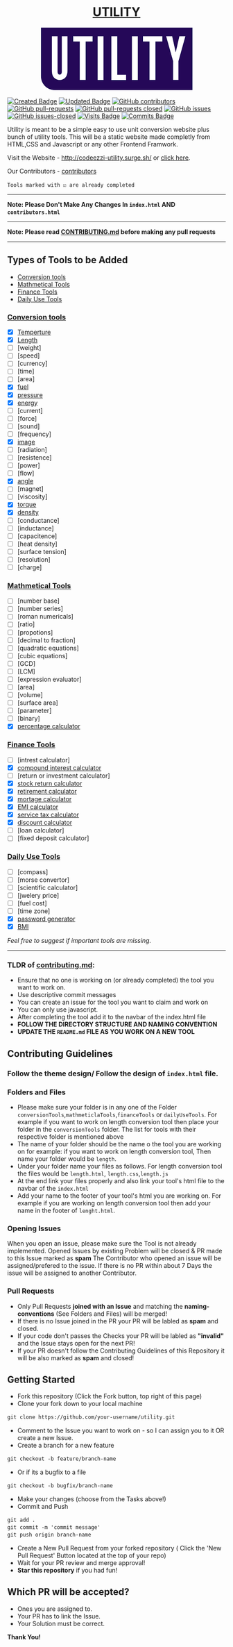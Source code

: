 <h1 align="center"> <a href="codeezzi-utility.surge.sh"> UTILITY </a></h1>

<p align="center">
  <img src="assets/img/utility-1.png" />
</p>

[![Created Badge](https://badges.pufler.dev/created/codeezzi/utility)](https://badges.pufler.dev) [![Updated Badge](https://badges.pufler.dev/updated/codeezzi/utility)](https://badges.pufler.dev) [![GitHub contributors](https://img.shields.io/github/contributors/codeezzi/utility.svg)](https://GitHub.com/codeezzi/utility/contributors/) [![GitHub pull-requests](https://img.shields.io/github/issues-pr/codeezzi/utility.svg)](https://GitHub.com/codeezzi/utility/pull/) [![GitHub pull-requests closed](https://img.shields.io/github/issues-pr-closed/codeezzi/utility.svg)](https://github.com/codeezzi/utility/pulls?q=is%3Apr+is%3Aclosed) [![GitHub issues](https://img.shields.io/github/issues/codeezzi/utility.svg)](https://GitHub.com/codeezzi/utility/issues/) [![GitHub issues-closed](https://img.shields.io/github/issues-closed/codeezzi/utility.svg)](https://GitHub.com/codeezzi/utility/issues?q=is%3Aissue+is%3Aclosed) [![Visits Badge](https://badges.pufler.dev/visits/codeezzi/utility)](https://badges.pufler.dev) [![Commits Badge](https://badges.pufler.dev/commits/monthly/shubham2704)](https://badges.pufler.dev)

Utility is meant to be a simple easy to use unit conversion website plus bunch of utility tools. This will be a static website made completly from HTML,CSS and Javascript or any other Frontend Framwork. 

Visit the Website - http://codeezzi-utility.surge.sh/  or [click here](http://codeezzi-utility.surge.sh/).

Our Contributors - [contributors](http://codeezzi-utility.surge.sh/contributors.html)
 
`Tools marked with ☑ are already completed`

---

**Note: Please Don't Make Any Changes In `index.html` AND `contributors.html`**

---

**Note: Please read [CONTRIBUTING.md](CONTRIBUTING.md) before making any pull requests**

---

## Types of Tools to be Added

- [Conversion tools](#Conversion-tools)
- [Mathmetical Tools](#Mathmetical-Tools)
- [Finance Tools](#Finance-Tools)
- [Daily Use Tools](#Daily-Use-Tools)


### [Conversion tools](conversionTools)
- [x] [Temperture](conversionTools/temperture/temperture.html)
- [x] [Length](conversionTools/length)
- [ ] [weight]
- [ ] [speed]
- [ ] [currency]
- [ ] [time]
- [ ] [area]
- [x] [fuel](conversionTools/fuelEfficiency/fuel.html)
- [x] [pressure](conversionTools/pressure)
- [x] [energy](conversionTools/Energy/energy.html)
- [ ] [current]
- [ ] [force]
- [ ] [sound]
- [ ] [frequency]
- [x] [image](conversionTools/image)
- [ ] [radiation]
- [ ] [resistence]
- [ ] [power]
- [ ] [flow]
- [x] [angle](conversionTools/Angle_Conversion)
- [ ] [magnet]
- [ ] [viscosity]
- [x] [torque](conversionTools/Torque/torque.html)
- [x] [density](conversionTools/density)
- [ ] [conductance]
- [ ] [inductance]
- [ ] [capacitence]
- [ ] [heat density]
- [ ] [surface tension]
- [ ] [resolution]
- [ ] [charge]

### [Mathmetical Tools](mathmeticalTools)
- [ ] [number base]
- [ ] [number series]
- [ ] [roman numericals]
- [ ] [ratio]
- [ ] [propotions]
- [ ] [decimal to fraction]
- [ ] [quadratic equations]
- [ ] [cubic equations]
- [ ] [GCD]
- [ ] [LCM]
- [ ] [expression evaluator]
- [ ] [area]
- [ ] [volume]
- [ ] [surface area]
- [ ] [parameter]
- [ ] [binary]
- [x] [percentage calculator](mathematicalTools/percentageCalculator/percentageCalculator.html)

### [Finance Tools](financeTools)
- [ ] [intrest calculator]
- [x] [compound interest calculator](financeTools/compound-interest-calculator)
- [ ] [return or investment calculator]
- [x] [stock return calculator](financeTools/stock-return-calculator)
- [x] [retirement calculator](financeTools/retirementcalaculator/index.html)
- [x] [mortage calculator](financeTools/mortgageCalculator)
- [x] [EMI calculator](financeTools/emiCalculator)
- [x] [service tax calculator](financeTools/service-txt-calculator)
- [x] [discount calculator](financeTools/discountcalculator)
- [ ] [loan calculator]
- [ ] [fixed deposit calculator]

### [Daily Use Tools](dailyUseTools)
- [ ] [compass]
- [ ] [morse convertor]
- [ ] [scientific calculator]
- [ ] [jwelery price]
- [ ] [fuel cost]
- [ ] [time zone]
- [x] [password generator](dailyUseTools/passwordGenerator/passwordGenerator.html)
- [x] [BMI](dailyUseTools/bmicalculator/bmi-calculator.html)

*Feel free to suggest if important tools are missing.*

---


### TLDR of [contributing.md](CONTRIBUTING.md):

- Ensure that no one is working on (or already completed) the tool you want to work on.
- Use descriptive commit messages
- You can create an issue for the tool you want to claim and work on
- You can only use javascript.
- After completing the tool add it to the navbar of the index.html file
- **FOLLOW THE DIRECTORY STRUCTURE AND NAMING CONVENTION**
- **UPDATE THE `README.md` FILE AS YOU WORK ON A NEW TOOL**


## Contributing Guidelines

### Follow the theme design/ Follow the design of `index.html` file.

### Folders and Files
- Please make sure your folder is in any one of the Folder `conversionTools`,`mathmeticlaTools`,`financeTools` or `dailyUseTools`. For example if you want to work on length conversion tool then place your folder in the `conversionTools` folder. The list for tools with their respective folder is mentioned above
- The name of your folder should be the name o the tool you are working on for example: if you want to work on length conversion tool, Then name your folder would be `length`.
- Under your folder name your files as follows. For length conversion tool the files would be `length.html`, `length.css`,`length.js`
- At the end link your files properly and also link your tool's
html file to the navbar of the `index.html`
- Add your name to the footer of your tool's html you are working on. For example if you are working on length conversion tool then
add your name in the footer of `lenght.html`.

### Opening Issues
When you open an issue, please make sure the Tool is not already implemented.
Opened Issues by existing Problem will be closed & PR made to this Issue marked as **spam**
The Contributor who opened an issue will be assigned/prefered to the issue. If there is no PR within about 7 Days the issue will be assigned to another Contributor.

### Pull Requests
- Only Pull Requests **joined with an Issue** and matching the **naming-conventions** (See Folders and Files) will be merged!
- If there is no Issue joined in the PR your PR will be labled as **spam** and closed.
- If your code don't passes the Checks your PR will be labled as **"invalid"** and the Issue stays open for the next PR!
- If your PR doesn't follow the Contributing Guidelines of this Repository it will be also marked as **spam** and closed!

## Getting Started
* Fork this repository (Click the Fork button, top right of this page)
* Clone your fork down to your local machine
```markdown
git clone https://github.com/your-username/utility.git
```
* Comment to the Issue you want to work on - so I can assign you to it OR create a new Issue.
* Create a branch for a new feature
```markdown
git checkout -b feature/branch-name
```
* Or if its a bugfix to a file
```markdown
git checkout -b bugfix/branch-name
```
* Make your changes (choose from the Tasks above!)
* Commit and Push
```markdown
git add .
git commit -m 'commit message'
git push origin branch-name
```
* Create a New Pull Request from your forked repository ( Click the 'New Pull Request' Button located at the top of your repo)
* Wait for your PR review and merge approval!
* __Star this repository__ if you had fun!

## Which PR will be accepted?
* Ones you are assigned to.
* Your PR has to link the Issue.
* Your Solution must be correct.

__Thank You!__
